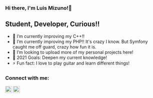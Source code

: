 ### Hi there, I'm Luis Mizuno!👋

## Student, Developer, Curious!!

- 🌱 I’m currently improving my C++!!
- 🌱 I’m currently improving my PHP!! It's crazy I know. But Symfony caught me off guard, crazy how fun it is.
- 👯 I’m looking to upload more of my personal projects here!
- 🥅 2021 Goals: Deepen my current knowledge! 
- ⚡ Fun fact: I love to play guitar and learn different things!

### Connect with me:

[<img align="left" alt="Luis Mizuno | LinkedIn" width="22px" src="https://cdn.jsdelivr.net/npm/simple-icons@v3/icons/linkedin.svg" />][linkedin]
[<img align="left" alt="Luis Mizuno | Code Pen" width="22px" src="https://cdn.jsdelivr.net/npm/simple-icons@3.12.1/icons/codepen.svg" />][codepen]


</details>

[linkedin]: https://www.linkedin.com/in/luis-mizuno/
[codepen]: https://codepen.io/luis-henrique-mizuno
